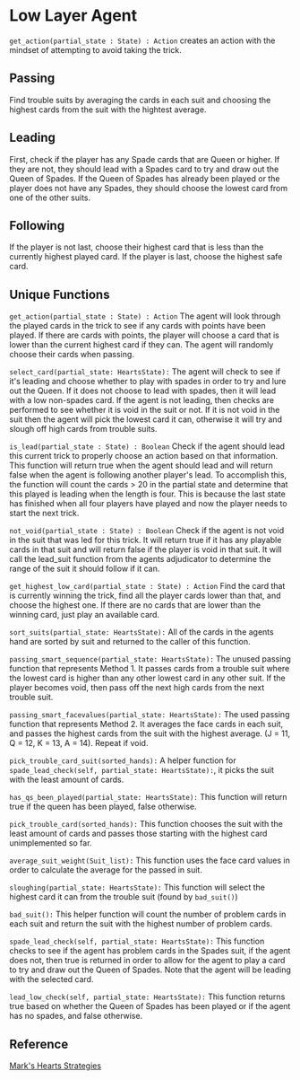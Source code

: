# Low Layer Agent

`get_action(partial_state : State) : Action` creates an action with the mindset of attempting to avoid taking the trick.

## Passing
Find trouble suits by averaging the cards in each suit and choosing the highest cards from the suit with the hightest average.

## Leading
First, check if the player has any Spade cards that are Queen or higher. If they are not, they should lead with a Spades card to try and draw out the Queen of Spades.
If the Queen of Spades has already been played or the player does not have any Spades, they should choose the lowest card from one of the other suits.

## Following
If the player is not last, choose their highest card that is less than the currently highest played card. If the player is last, choose the highest safe card.

## Unique Functions
`get_action(partial_state : State) : Action` The agent will look through the played cards in the trick to see if any cards with points have been played. If there are cards with points, the player will choose a card that is lower than the current highest card if they can. The agent will randomly choose their cards when passing.

`select_card(partial_state: HeartsState):` The agent will check to see if it's leading and choose whether to play with spades in order to try and lure out the Queen. If it does not choose to lead with spades, then it will lead with a low non-spades card. If the agent is not leading, then checks are performed to see whether it is void in the suit or not. If it is not void in the suit then the agent will pick the lowest card it can, otherwise it will try and slough off high cards from trouble suits.

`is_lead(partial_state : State) : Boolean` Check if the agent should lead this current trick to properly choose an action based on that information. This function will return true when the agent should lead and will return false when the agent is following another player's lead. To accomplish this, the function will count the cards > 20 in the partial state and determine that this played is leading when the length is four. This is because the last state has finished when all four players have played and now the player needs to start the next trick.

`not_void(partial_state : State) : Boolean` Check if the agent is not void in the suit that was led for this trick. It will return true if it has any playable cards in that suit and will return false if the player is void in that suit. It will call the lead_suit function from the agents adjudicator to determine the range of the suit it should follow if it can.

`get_highest_low_card(partial_state : State) : Action` Find the card that is currently winning the trick, find all the player cards lower than that, and choose the highest one. If there are no cards that are lower than the winning card, just play an available card.

`sort_suits(partial_state: HeartsState):` All of the cards in the agents hand are sorted by suit and returned to the caller of this function.

`passing_smart_sequence(partial_state: HeartsState):` The unused passing function that represents Method 1. It passes cards from a trouble suit where the lowest card is higher than any other lowest card in any other suit. If the player becomes void, then pass off the next high cards from the next trouble suit.

`passing_smart_facevalues(partial_state: HeartsState):` The used passing function that represents Method 2. It averages the face cards in each suit, and passes the highest cards from the suit with the highest average. (J = 11, Q = 12, K = 13, A = 14). Repeat if void. 

`pick_trouble_card_suit(sorted_hands):` A helper function for `spade_lead_check(self, partial_state: HeartsState):`, it picks the suit with the least amount of cards.

`has_qs_been_played(partial_state: HeartsState):` This function will return true if the queen has been played, false otherwise.

`pick_trouble_card(sorted_hands):` This function chooses the suit with the least amount of cards and passes those starting with the highest card unimplemented so far. 

`average_suit_weight(Suit_list):` This function uses the face card values in order to calculate the average for the passed in suit.

`sloughing(partial_state: HeartsState):` This function will select the highest card it can from the trouble suit (found by `bad_suit()`)

`bad_suit():` This helper function will count the number of problem cards in each suit and return the suit with the highest number of problem cards.

`spade_lead_check(self, partial_state: HeartsState):` This function checks to see if the agent has problem cards in the Spades suit, if the agent does not, then true is returned in order to allow for the agent to play a card to try and draw out the Queen of Spades. Note that the agent will be leading with the selected card.

`lead_low_check(self, partial_state: HeartsState):` This function returns true based on whether the Queen of Spades has been played or if the agent has no spades, and false otherwise.

## Reference
[Mark's Hearts Strategies](http://mark.random-article.com/hearts/hearts_tips.pdf)
